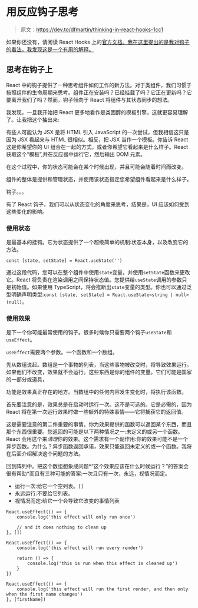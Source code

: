 # 用反应钩子思考

> 原文：<https://dev.to/dfmartin/thinking-in-react-hooks-1cc1>

如果你还没有，请阅读 React Hooks 上的[官方文档。我在这里提出的是我对钩子的看法，我发现这是一个有用的解释。](https://reactjs.org/docs/hooks-intro.html)

## 思考在钩子上

React 中的钩子提供了一种思考组件如何工作的新方法。对于类组件，我们习惯于按照组件的生命周期来思考。组件正在安装吗？已经挂载了吗？它正在更新吗？它要离开我们了吗？然而，钩子倾向于 React 将组件与其状态同步的想法。

我发现，一旦我开始把 React 更多地看作是类固醇的模板引擎，这就更容易理解了。让我把这个抽出来:

有些人可能认为 JSX 是将 HTML 引入 JavaScript 的一次尝试，但我相信这只是因为 JSX 看起来与 HTML 很相似。相反，把 JSX 当作一个模板。你告诉 React 这是你希望你的 UI 组合在一起的方式，或者你希望它看起来是什么样子。React 获取这个“模板”,并在反应器中运行它，然后输出 DOM 元素。

在这个过程中，你的状态可能会在某个时候出现，并且可能会随着时间而改变。

组件的整体是提供和管理状态，并使用该状态指定您希望组件看起来是什么样子。

钩子。。。

有了 React 钩子，我们可以从状态变化的角度来思考，结果是，UI 应该如何受到这些变化的影响。

### 使用状态

是最基本的挂钩。它为状态提供了一个超级简单的机制:状态本身，以及改变它的方法。

`const [state, setState] = React.useState('')`

通过这段代码，您可以在整个组件中使用`state`变量，并使用`setState`函数来更改它。React 将负责在渲染调用之间保持状态值。您提供给`useState`调用的参数只是初始值。如果使用 TypeScript，将会推断出`state`变量的类型。你也可以通过泛型明确声明类型:`const [state, setState] = React.useState<string | null>(null)`。

### 使用效果

是下一个你可能最常使用的钩子。很多时候你只需要两个钩子`useState`和`useEffect`。

`useEffect`需要两个参数。一个函数和一个数组。

先从数组说起。数组是一个事物的列表，当这些事物被改变时，将导致效果运行。如果他们不改变，效果就不会运行。这些东西是你的组件的变量。它们可能是国家的一部分或道具，

功能是效果真正存在的地方。当数组中的任何内容发生变化时，将执行该函数。

首先要注意的是，效果总是在启动时运行一次。这不是可选的。它是必需的，因为 React 将在第一次运行效果时做一些额外的特殊事情——它将捕获它的返回值。

这是需要注意的第二件重要的事情。你为效果提供的函数可以返回某个东西，而且那个东西很重要。您返回的可能是以下两种情况之一:未定义的或另一个函数。React 会用这个来*清理*你的效果。这个需求有一个副作用:你的效果可能不是一个异步函数。为什么？异步函数返回承诺，效果只能返回未定义的或一个函数。我将在后面介绍解决这个问题的方法。

回到阵列中。把这个数组想象成问题*“这个效果应该在什么时候运行？”的答案会很有帮助*而且有三种可能的答案:一次且只有一次，永远，视情况而定。

*   运行一次:给它一个空列表。`[]`
*   永远运行:不要给它列表。
*   视情况而定:给它一个会导致它改变的事情列表

```
React.useEffect(() => {
    console.log('this effect will only run once')

    // and it does nothing to clean up
}, [])

React.useEffect(() => {
    console.log('this effect will run every render')

    return () => {
        console.log('this is run when this effect is cleaned up')
    }
})

React.useEffect(() => {
    console.log('this effect will run the first render, and then only when the first name changes')
}, [firstName]) 
```
